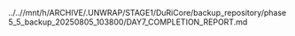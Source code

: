 ../..//mnt/h/ARCHIVE/.UNWRAP/STAGE1/DuRiCore/backup_repository/phase5_5_backup_20250805_103800/DAY7_COMPLETION_REPORT.md